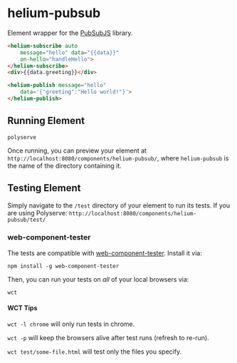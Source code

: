# helium-pubsub

Element wrapper for the [PubSubJS](https://github.com/mroderick/PubSubJS) library.

```html
<helium-subscribe auto
    message="hello" data="{{data}}"
    on-hello="handleHello">
</helium-subscribe>
<div>{{data.greeting}}</div>

<helium-publish message="hello" 
    data='{"greeting":"Hello world!"}'>
</helium-publish>
```

## Running Element

    polyserve

Once running, you can preview your element at
`http://localhost:8080/components/helium-pubsub/`, where `helium-pubsub` is the name of the directory containing it.


## Testing Element

Simply navigate to the `/test` directory of your element to run its tests. If
you are using Polyserve: `http://localhost:8080/components/helium-pubsub/test/`

### web-component-tester

The tests are compatible with [web-component-tester](https://github.com/Polymer/web-component-tester).
Install it via:

    npm install -g web-component-tester

Then, you can run your tests on _all_ of your local browsers via:

    wct

#### WCT Tips

`wct -l chrome` will only run tests in chrome.

`wct -p` will keep the browsers alive after test runs (refresh to re-run).

`wct test/some-file.html` will test only the files you specify.